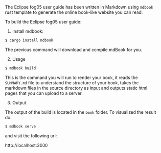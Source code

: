 

The Eclipse fog05 user guide has been written in Markdown using `mdbook` rust template to generate the online book-like website you can read.

To build the Eclipse fog05 user guide:

1. Install mdbook:

```bash
$ cargo install mdbook
```

The previous command will download and compile mdBook for you.

2. Usage

``` bash
$ mdbook build
```

This is the command you will run to render your book, it reads the `SUMMARY.md` file to understand the structure of your book, takes the markdown files in the source directory as input and outputs static html pages that you can upload to a server.


3. Output

The output of the build is located in the `book` folder. To visualized the result do:

```bash
$ mdbook serve
```

and visit the following url:

http://localhost:3000
